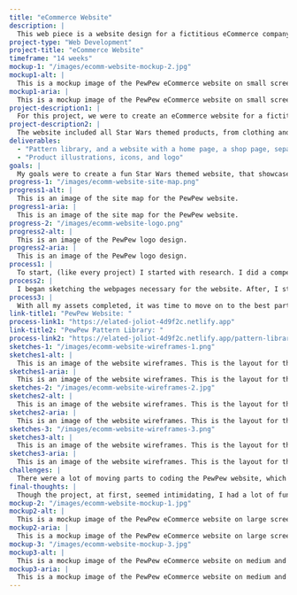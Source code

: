 ```yaml
---
title: "eCommerce Website"
description: |
  This web piece is a website design for a fictitious eCommerce company for Star Wars merch I designed, that I called PewPew.
project-type: "Web Development"
project-title: "eCommerce Website"
timeframe: "14 weeks"
mockup-1: "/images/ecomm-website-mockup-2.jpg"
mockup1-alt: |
  This is a mockup image of the PewPew eCommerce website on small screens. The background is light, and neutral.
mockup1-aria: |
  This is a mockup image of the PewPew eCommerce website on small screens. The background is light, and neutral.
project-description1: |
  For this project, we were to create an eCommerce website for a fictitious company, that we got to make up ourselves. I decided to create a website for a Star Wars themed apparel company that I named PewPew (y’know… like a blaster).
project-description2: |
  The website included all Star Wars themed products, from clothing and apparel to stickers and mugs.
deliverables:
  - "Pattern library, and a website with a home page, a shop page, separate products pages, a sale page, a page with legal information, and a checkout page"
  - "Product illustrations, icons, and logo"
goals: |
  My goals were to create a fun Star Wars themed website, that showcases the products well and creates foot-traffic to the eCommerce store. I also wanted to make use of my knowledge of JavaScript to make the website be responsive at all screen sizes.
progress-1: "/images/ecomm-website-site-map.png"
progress1-alt: |
  This is an image of the site map for the PewPew website.
progress1-aria: |
  This is an image of the site map for the PewPew website.
progress-2: "/images/ecomm-website-logo.png"
progress2-alt: |
  This is an image of the PewPew logo design.
progress2-aria: |
  This is an image of the PewPew logo design.
process1: |
  To start, (like every project) I started with research. I did a competitive analysis of other apparel sites that would be considered competition. This allowed me to get a better understanding of what was popular in apparel sites, and how to make PewPew stand out.
process2: |
  I began sketching the webpages necessary for the website. After, I started sketching the logo. I wanted a simple logo that emulated the Star Wars logo to make it more obvious that this store is Star Wars themed. I then moved onto sketching and designing all the products that would be available on the website (there were quite a few, but baby Yoda made it easier!).
process3: |
  With all my assets completed, it was time to move on to the best part; coding! I started with completing a pattern library explaining all elements, what they are used for, how to use them, and their colour schemes and fonts used. I built each piece (buttons and cards and such) first, and then placed them where they needed to go on each webpage until the site was complete.
link-title1: "PewPew Website: "
process-link1: "https://elated-joliot-4d9f2c.netlify.app"
link-title2: "PewPew Pattern Library: "
process-link2: "https://elated-joliot-4d9f2c.netlify.app/pattern-library#brand"
sketches-1: "/images/ecomm-website-wireframes-1.png"
sketches1-alt: |
  This is an image of the website wireframes. This is the layout for the home page.
sketches1-aria: |
  This is an image of the website wireframes. This is the layout for the home page.
sketches-2: "/images/ecomm-website-wireframes-2.jpg"
sketches2-alt: |
  This is an image of the website wireframes. This is the layout for the general shop page and each product page.
sketches2-aria: |
  This is an image of the website wireframes. This is the layout for the general shop page and each product page.
sketches-3: "/images/ecomm-website-wireframes-3.png"
sketches3-alt: |
  This is an image of the website wireframes. This is the layout for the checkout page.
sketches3-aria: |
  This is an image of the website wireframes. This is the layout for the checkout page.
challenges: |
  There were a lot of moving parts to coding the PewPew website, which made it slightly challenging at first to make sure everything was in working order on each page.
final-thoughts: |
  Though the project, at first, seemed intimidating, I had a lot of fun coding and designing it. I think the project looks good, icons and illustrations are well-done. The design is responsive to all of the screen sizes, and good accessibility standards were used. I think in the future it might be fun to redesign and add more to it (and maybe make it a real site?).
mockup-2: "/images/ecomm-website-mockup-1.jpg"
mockup2-alt: |
  This is a mockup image of the PewPew eCommerce website on large screens. The background is light, and neutral.
mockup2-aria: |
  This is a mockup image of the PewPew eCommerce website on large screens. The background is light, and neutral.
mockup-3: "/images/ecomm-website-mockup-3.jpg"
mockup3-alt: |
  This is a mockup image of the PewPew eCommerce website on medium and small screens. The background is light, and neutral.
mockup3-aria: |
  This is a mockup image of the PewPew eCommerce website on medium and small screens. The background is light, and neutral.
---
```

